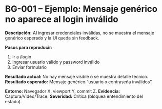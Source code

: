 # BG-001 – Ejemplo: Mensaje genérico no aparece al login inválido

**Descripción:** Al ingresar credenciales inválidas, no se muestra el mensaje genérico esperado y la UI queda sin feedback.

**Pasos para reproducir:**
1. Ir a /login
2. Ingresar usuario válido y password inválido
3. Enviar formulario

**Resultado actual:** No hay mensaje visible o se muestra detalle técnico.
**Resultado esperado:** Mensaje genérico “usuario o contraseña inválidos”.

**Entorno:** Navegador X, viewport Y, commit Z.
**Evidencia:** Captura/Video/Trace.
**Severidad:** Crítica (bloquea entendimiento del estado).
